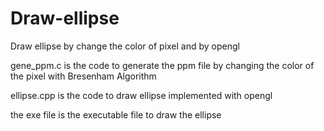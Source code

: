 # Draw-ellipse
Draw ellipse by change the color of pixel and by opengl

gene_ppm.c is the code to generate the ppm file by changing the color of the pixel with Bresenham Algorithm

ellipse.cpp is the code to draw ellipse implemented with opengl

the exe file is the executable file to draw the ellipse
